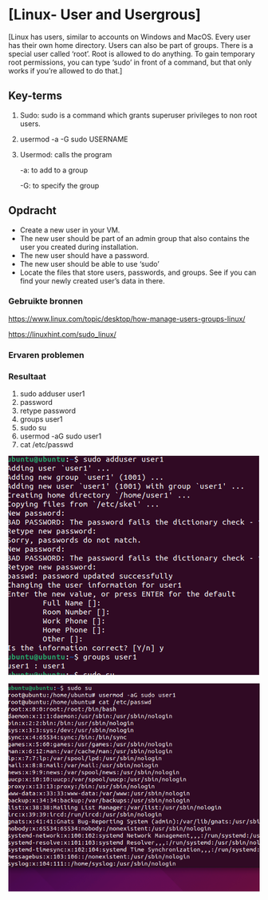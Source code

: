 # [Linux- User and Usergrous]
[Linux has users, similar to accounts on Windows and MacOS. Every user has their own home directory. Users can also be part of groups.
There is a special user called ‘root’. Root is allowed to do anything.
To gain temporary root permissions, you can type ‘sudo’ in front of a command, but that only works if you’re allowed to do that.]

## Key-terms
1. Sudo: sudo is a command which grants superuser privileges to non root users.
2. usermod -a -G sudo USERNAME
3. Usermod: calls the program

    -a: to add to a group
    
    -G: to specify the group


## Opdracht


-  Create a new user in your VM. 
-  The new user should be part of an admin group that also contains the user you created during installation.
-  The new user should have a password.
-  The new user should be able to use ‘sudo’
-  Locate the files that store users, passwords, and groups. See if you can find your newly created user’s data in there.




### Gebruikte bronnen
https://www.linux.com/topic/desktop/how-manage-users-groups-linux/

https://linuxhint.com/sudo_linux/

### Ervaren problemen


### Resultaat
1. sudo adduser user1
2. password
3. retype password
4. groups user1
5. sudo su
6. usermod -aG sudo user1
7. cat /etc/passwd

![alt text](https://github.com/techgrounds/cloud-6-repo-rupaliBC/blob/main/00_includes/x1.png)

![alt text](https://github.com/techgrounds/cloud-6-repo-rupaliBC/blob/main/00_includes/x2.png)



